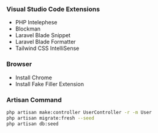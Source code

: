 

### Visual Studio Code Extensions

- PHP Intelephese
- Blockman
- Laravel Blade Snippet
- Laravel Blade Formatter
- Tailwind CSS IntelliSense

### Browser

- Install Chrome
- Install Fake Filler Extension

### Artisan Command

```bash
php artisan make:controller UserController -r -m User
php artisan migrate:fresh --seed
php artisan db:seed
```